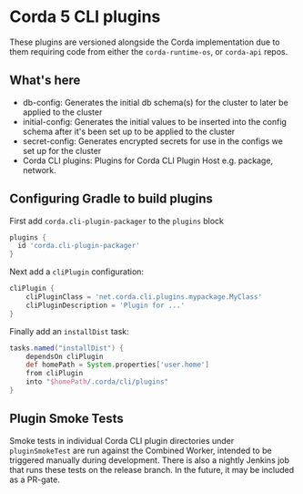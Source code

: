 # Corda 5 CLI plugins

These plugins are versioned alongside the Corda implementation due to
them requiring code from either the `corda-runtime-os`, or `corda-api`
repos.

## What's here
* db-config: Generates the initial db schema(s) for the cluster to later be applied to the cluster
* initial-config: Generates the initial values to be inserted into the config schema after it's been set up to be 
  applied to the cluster
* secret-config: Generates encrypted secrets for use in the configs we set up for the cluster
* Corda CLI plugins: Plugins for Corda CLI Plugin Host e.g. package, network.

## Configuring Gradle to build plugins

First add `corda.cli-plugin-packager` to the `plugins` block

```groovy
plugins {
  id 'corda.cli-plugin-packager'
}
```

Next add a `cliPlugin` configuration:

```groovy
cliPlugin {
    cliPluginClass = 'net.corda.cli.plugins.mypackage.MyClass'
    cliPluginDescription = 'Plugin for ...'
}
```

Finally add an `installDist` task:

```groovy
tasks.named("installDist") {
    dependsOn cliPlugin
    def homePath = System.properties['user.home']
    from cliPlugin
    into "$homePath/.corda/cli/plugins"
}
```

## Plugin Smoke Tests
Smoke tests in individual Corda CLI plugin directories under `pluginSmokeTest` are run against the Combined Worker, intended to be triggered manually during development. There is also a nightly Jenkins job that runs these tests on the release branch. In the future, it may be included as a PR-gate.
